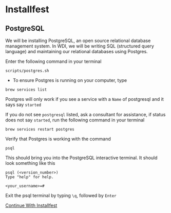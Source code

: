 # Installfest

## PostgreSQL

We will be installing PostgreSQL, an open source relational database management system. In WDI, we will be writing SQL (structured query language) and maintaining our relational databases using Postgres.

Enter the following command in your terminal
```
scripts/postgres.sh
```

-   To ensure Postgres is running on your computer, type
```
brew services list
```
Postgres will only work if you see a service with a `Name` of postgresql and it says say `started`

If you do not see `postgresql` listed, ask a consultant for assistance, if status does not say `started`, run the following command in your terminal
```
brew services restart postgres
```

Verify that Postgres is working with the command
```
psql
```

This should bring you into the PostgreSQL interactive terminal. It should look something like this
```
psql (<version_number>)
Type "help" for help.

<your_username>=#
```

Exit the psql terminal by typing `\q`, followed by `Enter`

[Continue With Installfest](atom.md)
